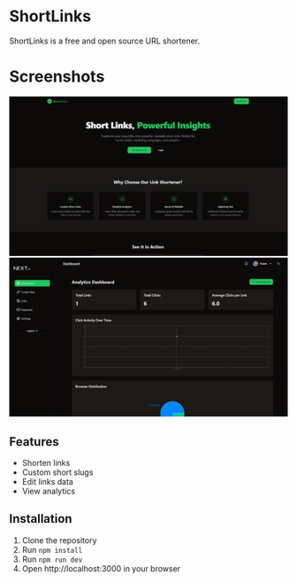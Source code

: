 # ShortLinks
ShortLinks is a free and open source URL shortener.

# Screenshots

<img src="./preview_images/ladning.png" alt="Landing Page">

<img src="./preview_images/dashboard.png" alt="Dashboard"> 


## Features
- Shorten links
- Custom short slugs
- Edit links data
- View analytics

## Installation
1. Clone the repository
2. Run `npm install`
3. Run `npm run dev`
4. Open http://localhost:3000 in your browser




